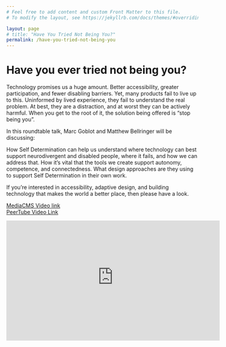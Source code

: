 ```yaml
---
# Feel free to add content and custom Front Matter to this file.
# To modify the layout, see https://jekyllrb.com/docs/themes/#overriding-theme-defaults

layout: page
# title: "Have You Tried Not Being You?"
permalink: /have-you-tried-not-being-you
---
```


<!-- ## Ensuring digital technology can serve the underserved through lived experience and understanding overlooked needs in their environment -->

# Have you ever tried not being you?

Technology promises us a huge amount. Better accessibility, greater participation, and fewer disabling barriers. Yet, many products fail to live up to this. Uninformed by lived experience, they fail to understand the real problem. At best, they are a distraction, and at worst they can be actively harmful. When you get to the root of it, the solution being offered is “stop being you”.

In this roundtable talk, Marc Goblot and Matthew Bellringer will be discussing:

How Self Determination can help us understand where technology can best support neurodivergent and disabled people, where it fails, and how we can address that. 
How it’s vital that the tools we create support autonomy, competence, and connectedness.
What design approaches are they using to support Self Determination in their own work.

If you’re interested in accessibility, adaptive design, and building technology that makes the world a better place, then please have a look.

[MediaCMS Video link](https://mediacms-ddll-u20252.vm.elestio.app/view?m=7pgKXUIAa)  
[PeerTube Video Link](https://peertube-ddll-u20252.vm.elestio.app/w/nyxSWvjPctsJemJGfqySjM)
<!-- <iframe title="Have you tried not being you?" width="560" height="315" src="https://peertube-ddll-u20252.vm.elestio.app/videos/embed/ae9b5bb1-dbba-4084-8d8c-cda426a30389" frameborder="0" allowfullscreen="" sandbox="allow-same-origin allow-scripts allow-popups"></iframe> -->
<iframe width="560" height="315" src="https://mediacms-ddll-u20252.vm.elestio.app/embed?m=7pgKXUIAa" frameborder="0" allowfullscreen></iframe>

